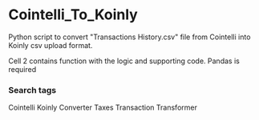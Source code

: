 # Cointelli_To_Koinly
Python script to convert "Transactions History.csv" file from Cointelli into Koinly csv upload format.

Cell 2 contains function with the logic and supporting code. Pandas is required




### Search tags

Cointelli Koinly Converter
Taxes
Transaction Transformer
